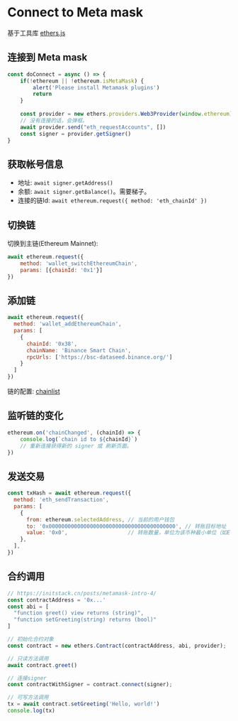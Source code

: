 # Connect to Meta mask
基于工具库 [ethers.js](https://www.npmjs.com/package/ethers?activeTab=readme)

## 连接到 Meta mask
```js
const doConnect = async () => {
    if(!ethereum || !ethereum.isMetaMask) {
        alert('Please install Metamask plugins')
        return
    }
   
    const provider = new ethers.providers.Web3Provider(window.ethereum)
    // 没有连接的话，会弹框。
    await provider.send("eth_requestAccounts", [])
    const signer = provider.getSigner()
}
```

## 获取帐号信息
* 地址: `await signer.getAddress()`
* 余额: `await signer.getBalance()`。需要梯子。
* 连接的链Id: `await ethereum.request({ method: 'eth_chainId' })`

## 切换链
切换到主链(Ethereum Mainnet): 
```js
await ethereum.request({
    method: 'wallet_switchEthereumChain',
    params: [{chainId: '0x1'}]
})
```

## 添加链
```js
await ethereum.request({
  method: 'wallet_addEthereumChain',
  params: [
    {
      chainId: '0x38',
      chainName: 'Binance Smart Chain',
      rpcUrls: ['https://bsc-dataseed.binance.org/']
    }
  ]
})
```

链的配置: [chainlist](https://chainlist.org/zh)

## 监听链的变化
```js
ethereum.on('chainChanged', (chainId) => {
    console.log(`chain id to ${chainId}`)
    // 重新连接获得新的 signer 或 刷新页面。
})
```


## 发送交易
```js
const txHash = await ethereum.request({
  method: 'eth_sendTransaction',
  params: [
    {
      from: ethereum.selectedAddress, // 当前的用户钱包
      to: '0x0000000000000000000000000000000000000000', // 转账目标地址
      value: '0x0',                   // 转账数量，单位为该币种最小单位（如ETH中的wei），16进制
    },
  ],
})
```

## 合约调用
```js
// https://initstack.cn/posts/metamask-intro-4/
const contractAddress = '0x...'
const abi = [
  "function greet() view returns (string)",
  "function setGreeting(string) returns (bool)"
]

// 初始化合约对象
const contract = new ethers.Contract(contractAddress, abi, provider);

// 只读方法调用
await contract.greet()

// 连接signer
const contractWithSigner = contract.connect(signer);

// 可写方法调用
tx = await contract.setGreeting('Hello, world!')
console.log(tx)
```